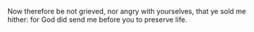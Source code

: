 Now therefore be not grieved, nor angry with yourselves, that ye sold me hither: for God did send me before you to preserve life.
